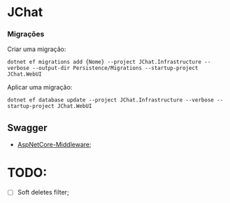 JChat
=====

### Migrações

Criar uma migração:

```shell
dotnet ef migrations add {Nome} --project JChat.Infrastructure --verbose --output-dir Persistence/Migrations --startup-project JChat.WebUI
```

Aplicar uma migração:

```shell
dotnet ef database update --project JChat.Infrastructure --verbose --startup-project JChat.WebUI
```

## Swagger

- [AspNetCore-Middleware](https://github.com/RicoSuter/NSwag/wiki/AspNetCore-Middleware);

# TODO:

- [ ] Soft deletes filter;
